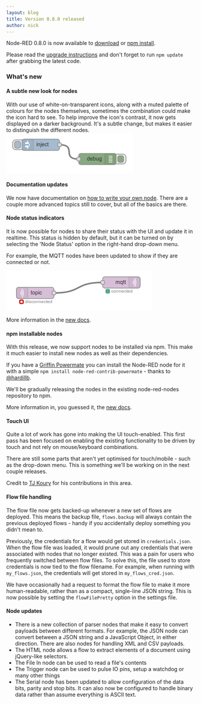 ```yaml
---
layout: blog
title: Version 0.8.0 released
author: nick
---
```


Node-RED 0.8.0 is now available to [download](https://github.com/node-red/node-red/archive/0.8.0.zip) or [npm install](https://npmjs.org/package/node-red).

Please read the [upgrade instructions](http://nodered.org/docs/getting-started/upgrading.html) and don't forget to run `npm update` after grabbing the latest code.

### What's new

#### A subtle new look for nodes

With our use of white-on-transparent icons, along with a muted palette of colours for the nodes themselves, sometimes the combination could make the icon hard to see. To help improve the icon's contrast, it now gets displayed on a darker background. It's a subtle change, but makes it easier to distinguish the different nodes.
![New node appearance](/blog/content/images/2014/Jun/Selection_077.png)


#### Documentation updates

We now have documentation on [how to write your own node](http://nodered.org/docs/creating-nodes/). There are a couple more advanced topics still to cover, but all of the basics are there.

#### Node status indicators

It is now possible for nodes to share their status with the UI and update it in realtime. This status is hidden by default, but it can be turned on by selecting the 'Node Status' option in the right-hand drop-down menu.

For example, the MQTT nodes have been updated to show if they are connected or not.

![MQTT node state](/blog/content/images/2014/Jun/Selection_078.png)

More information in the [new docs](http://nodered.org/docs/creating-nodes/status.html).

#### npm installable nodes

With this release, we now support nodes to be installed via npm. This make it much easier to install new nodes as well as their dependencies.

If you have a [Griffin Powermate](http://www.amazon.co.uk/gp/product/B003VWU2WA) you can install the Node-RED node for it with a simple `npm install node-red-contrib-powermate` - thanks to [@hardillb](https://twitter.com/hardillb).

We'll be gradually releasing the nodes in the existing node-red-nodes repository to npm.

More information in, you guessed it, the [new docs](http://nodered.org/docs/creating-nodes/packaging.html).

#### Touch UI

Quite a lot of work has gone into making the UI touch-enabled. This first pass has been focused on enabling the existing functionality to be driven by touch and not rely on mouse/keyboard combinations.

There are still some parts that aren't yet optimised for touch/mobile - such as the drop-down menu. This is something we'll be working on in the next couple releases.

Credit to [TJ Koury](https://github.com/TJKoury) for his contributions in this area.


#### Flow file handling

The flow file now gets backed-up whenever a new set of flows are deployed. This means the backup file, `flows.backup` will always contain the previous deployed flows - handy if you accidentally deploy something you didn't mean to.

Previously, the credentials for a flow would get stored in `credentials.json`. When the flow file was loaded, it would prune out any credentials that were associated with nodes that no longer existed. This was a pain for users who frequently switched between flow files. To solve this, the file used to store credentials is now tied to the flow filename. For example, when running with `my_flows.json`, the credentials will get stored in `my_flows_cred.json`.

We have occasionally had a request to format the flow file to make it more human-readable, rather than as a compact, single-line JSON string. This is now possible by setting the `flowFilePretty` option in the settings file.

#### Node updates

- There is a new collection of parser nodes that make it easy to convert payloads between different formats. For example, the JSON node can convert between a JSON string and a JavaScript Object, in either direction. There are also nodes for handling XML and CSV payloads.
- The HTML node allows a flow to extract elements of a document using jQuery-like selectors.
- The File In node can be used to read a file's contents
- The Trigger node can be used to pulse IO pins, setup a watchdog or many other things
- The Serial node has been updated to allow configuration of the data bits, parity and stop bits. It can also now be configured to handle binary data rather than assume everything is ASCII text.
